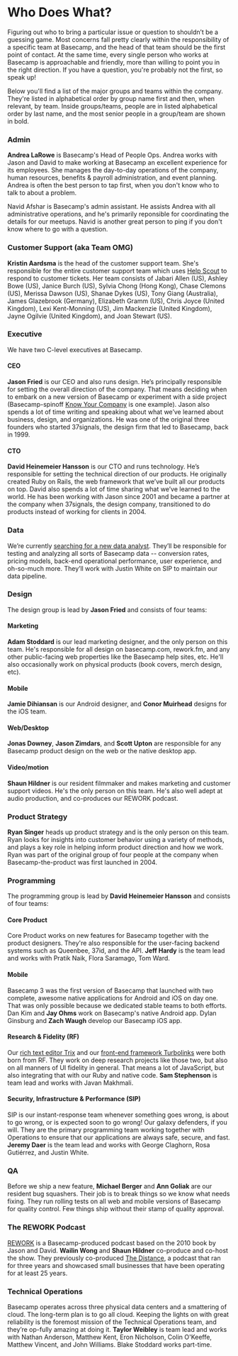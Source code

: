 # Who Does What?

Figuring out who to bring a particular issue or question to shouldn’t be a guessing game. Most concerns fall pretty clearly within the responsibility of a specific team at Basecamp, and the head of that team should be the first point of contact. At the same time, every single person who works at Basecamp is approachable and friendly, more than willing to point you in the right direction. If you have a question, you're probably not the first, so speak up!

Below you'll find a list of the major groups and teams within the company. They're listed in alphabetical order by group name first and then, when relevant, by team. Inside groups/teams, people are in listed alphabetical order by last name, and the most senior people in a group/team are shown in bold.

### Admin

**Andrea LaRowe** is Basecamp's Head of People Ops. Andrea works with Jason and David to make working at Basecamp an excellent experience for its employees. She manages the day-to-day operations of the company, human resources, benefits & payroll administration, and event planning. Andrea is often the best person to tap first, when you don't know who to talk to about a problem.

Navid Afshar is Basecamp's admin assistant. He assists Andrea with all administrative operations, and he's primarily reponsible for coordinating the details for our meetups. Navid is another great person to ping if you don't know where to go with a question.

### Customer Support (aka Team OMG)

**Kristin Aardsma** is the head of the customer support team. She's responsible for the entire customer support team which uses [Help Scout](https://www.helpscout.net) to respond to customer tickets. Her team consists of Jabari Allen (US), Ashley Bowe (US), Janice Burch (US), Sylvia Chong (Hong Kong), Chase Clemons (US), Merissa Dawson (US), Shanae Dykes (US), Tony Giang (Australia), James Glazebrook (Germany), Elizabeth Gramm (US), Chris Joyce (United Kingdom), Lexi Kent-Monning (US), Jim Mackenzie (United Kingdom), Jayne Ogilvie (United Kingdom), and Joan Stewart (US).

### Executive

We have two C-level executives at Basecamp.

#### CEO

**Jason Fried** is our CEO and also runs design. He’s principally responsible for setting the overall direction of the company. That means deciding when to embark on a new version of Basecamp or experiment with a side project (Basecamp-spinoff [Know Your Company](http://knowyourcompany.com) is one example). Jason also spends a lot of time writing and speaking about what we’ve learned about business, design, and organizations. He was one of the original three founders who started 37signals, the design firm that led to Basecamp, back in 1999. 

#### CTO

**David Heinemeier Hansson** is our CTO and runs technology. He’s responsible for setting the technical direction of our products. He originally created Ruby on Rails, the web framework that we’ve built all our products on top. David also spends a lot of time sharing what we’ve learned to the world. He has been working with Jason since 2001 and became a partner at the company when 37signals, the design company, transitioned to do products instead of working for clients in 2004.

### Data

We’re currently [searching for a new data analyst](https://m.signalvnoise.com/basecamp-is-hiring-a-data-analyst-f15fbfc153ba). They’ll be responsible for testing and analyzing all sorts of Basecamp data -- conversion rates, pricing models, back-end operational performance, user experience, and oh-so-much more. They’ll work with Justin White on SIP to maintain our data pipeline.

### Design

The design group is lead by **Jason Fried** and consists of four teams:

#### Marketing

**Adam Stoddard** is our lead marketing designer, and the only person on this team. He's responsible for all design on basecamp.com, rework.fm, and any other public-facing web properties like the Basecamp help sites, etc. He'll also occasionally work on physical products (book covers, merch design, etc).

#### Mobile

**Jamie Dihiansan** is our Android designer, and **Conor Muirhead** designs for the iOS team.

#### Web/Desktop

**Jonas Downey**, **Jason Zimdars**, and **Scott Upton** are responsible for any Basecamp product design on the web or the native desktop app.

#### Video/motion

**Shaun Hildner** is our resident filmmaker and makes marketing and customer support videos. He's the only person on this team. He's also well adept at audio production, and co-produces our REWORK podcast.

### Product Strategy

**Ryan Singer** heads up product strategy and is the only person on this team. Ryan looks for insights into customer behavior using a variety of methods, and plays a key role in helping inform product direction and how we work. Ryan was part of the original group of four people at the company when Basecamp-the-product was first launched in 2004. 

### Programming

The programming group is lead by **David Heinemeier Hansson** and consists of four teams:

#### Core Product

Core Product works on new features for Basecamp together with the product designers. They're also responsible for the user-facing backend systems such as Queenbee, 37id, and the API. **Jeff Hardy** is the team lead and works with Pratik Naik, Flora Saramago, Tom Ward.

#### Mobile

Basecamp 3 was the first version of Basecamp that launched with two complete, awesome native applications for Android and iOS on day one. That was only possible because we dedicated stable teams to both efforts. Dan Kim and **Jay Ohms** work on Basecamp's native Android app. Dylan Ginsburg and **Zach Waugh** develop our Basecamp iOS app.

#### Research & Fidelity (RF)

Our [rich text editor Trix](https://trix-editor.org) and our [front-end framework Turbolinks](https://github.com/turbolinks/turbolinks) were both born from RF. They work on deep research projects like those two, but also on all manners of UI fidelity in general. That means a lot of JavaScript, but also integrating that with our Ruby and native code. **Sam Stephenson** is team lead and works with Javan Makhmali.

#### Security, Infrastructure & Performance (SIP)

SIP is our instant-response team whenever something goes wrong, is about to go wrong, or is expected soon to go wrong! Our galaxy defenders, if you will. They are the primary programming team working together with Operations to ensure that our applications are always safe, secure, and fast. **Jeremy Daer** is the team lead and works with George Claghorn, Rosa Gutiérrez, and Justin White.

### QA

Before we ship a new feature, **Michael Berger** and **Ann Goliak** are our resident bug squashers. Their job is to break things so we know what needs fixing. They run rolling tests on all web and mobile versions of Basecamp for quality control. Few things ship without their stamp of quality approval.

### The REWORK Podcast

[REWORK](https://rework.fm) is a Basecamp-produced podcast based on the 2010 book by Jason and David. **Wailin Wong** and **Shaun Hildner** co-produce and co-host the show. They previously co-produced [The Distance](https://thedistance.com), a podcast that ran for three years and showcased small businesses that have been operating for at least 25 years.

### Technical Operations

Basecamp operates across three physical data centers and a smattering of cloud. The long-term plan is to go all cloud. Keeping the lights on with great reliability is the foremost mission of the Technical Operations team, and they’re op-fully amazing at doing it. **Taylor Weibley** is team lead and works with Nathan Anderson, Matthew Kent, Eron Nicholson, Colin O'Keeffe, Matthew Vincent, and John Williams. Blake Stoddard works part-time.
